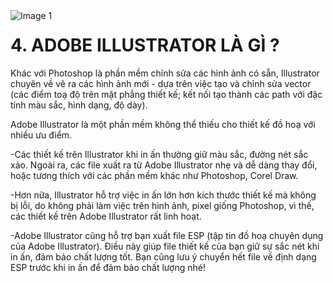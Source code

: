 <img src="https://count-viewer.vercel.app//api/blog/view?url=https://creatipath.github.io/illustrator-short/section4.html" alt="Image 1" style="float: left">

# 4. ADOBE ILLUSTRATOR LÀ GÌ ?

Khác với Photoshop là phần mềm chỉnh sửa các hình ảnh có sẵn, Illustrator chuyên về vẽ ra các hình ảnh mới - dựa trên việc tạo và chỉnh sửa vector (các điểm toạ độ trên mặt phẳng thiết kế; kết nối tạo thành các path với đặc tính màu sắc, hình dạng, độ dày).

Adobe Illustrator là một phần mềm không thể thiếu cho thiết kế đồ hoạ với nhiều ưu điểm.

\-Các thiết kế trên Illustrator khi in ấn thường giữ màu sắc, đường nét sắc xảo. Ngoài ra, các file xuất ra từ Adobe Illustrator nhẹ và dễ dàng thay đổi, hoặc tương thích với các phần mềm khác như Photoshop, Corel Draw.

\-Hơn nữa, Illustrator hỗ trợ việc in ấn lớn hơn kích thước thiết kế mà không bị lỗi, do không phải làm việc trên hình ảnh, pixel giống Photoshop, vì thế, các thiết kế trên Adobe Illustrator rất linh hoạt.

\-Adobe Illustrator cũng hỗ trợ bạn xuất file ESP (tập tin đồ hoạ chuyên dụng của Adobe Illustrator). Điều này giúp file thiết kế của bạn giữ sự sắc nét khi in ấn, đảm bảo chất lượng tốt. Bạn cũng lưu ý chuyển hết file về định dạng ESP trước khi in ấn để đảm bảo chất lượng nhé!
